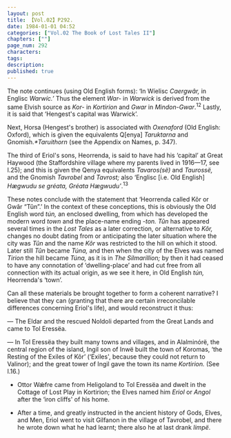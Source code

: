 ```yaml
---
layout: post
title: 【Vol.02】P292.
date: 1984-01-01 04:52
categories: ["Vol.02 The Book of Lost Tales II"]
chapters: [""]
page_num: 292
characters: 
tags: 
description: 
published: true
---
```


<p style="text-indent: 0;">
The note continues (using Old English forms): ‘In Wíelisc <I>Caergwâr,</I> in Englisc <I>Warwíc.’</I> Thus the element <I>War-</I> in <I>Warwick</I> is derived from the same Elvish source as <I>Kor-</I> in <I>Kortirion</I> and <I>Gwar</I> in <I>Mindon-Gwar</I>.<SUP>12</SUP><I></I> Lastly, it is said that ‘Hengest's capital was Warwick’.
</p>

Next, Horsa (Hengest's brother) is associated with <I>Oxenaford</I> (Old English: Oxford), which is given the equivalents Q[enya] <I>Taruktarna</I> and Gnomish.<I>\*Taruithorn</I> (see the Appendix on Names, p. 347).

The third of Eriol's sons, Heorrenda, is said to have had his ‘capital’ at Great Haywood (the Staffordshire village where my parents lived in 1916—17, see I.25); and this is given the Qenya equivalents <I>Tavaros(së)</I> and <I>Taurossë,</I> and the Gnomish <I>Tavrobel</I> and <I>Tavrost;</I> also ‘Englisc [i.e. Old English] <I>Hægwudu se gréata, Gréata Hægwudu'</I>.<SUP>13</SUP>

These notes conclude with the statement that ‘Heorrenda called Kôr or Gwâr “Tûn”.’ In the context of these conceptions, this is obviously the Old English word <I>tún,</I> an enclosed dwelling, from which has developed the modern word <I>town</I> and the place-name ending <I>-ton. Tûn</I> has appeared several times in the <I>Lost</I> <I>Tales</I> as a later correction, or alternative to <I>Kôr,</I> changes no doubt dating from or anticipating the later situation where the city was <I>Tûn</I> and the name <I>Kôr</I> was restricted to the hill on which it stood. Later still <I>Tûn</I> became <I>Túna,</I> and then when the city of the Elves was named <I>Tirion</I> the hill became <I>Túna,</I> as it is in <I>The Silmarillion;</I> by then it had ceased to have any connotation of ‘dwelling-place’ and had cut free from all connection with its actual origin, as we see it here, in Old English <I>tún,</I> Heorrenda's ‘town’.

Can all these materials be brought together to form a coherent narrative? I believe that they can (granting that there are certain irreconcilable differences concerning Eriol's life), and would reconstruct it thus:

—   The Eldar and the rescued Noldoli departed from the Great Lands and came to Tol Eressëa.

—   In Tol Eressëa they built many towns and villages, and in Alalminórë, the central region of the island, Ingil son of Inwë built the town of Koromas, ‘the Resting of the Exiles of Kôr’ (‘Exiles', because they could not return to Valinor); and the great tower of Ingil gave the town its name <I>Kortirion.</I> (See I.16.)

-   Ottor Wǽfre came from Heligoland to Tol Eressëa and dwelt in the Cottage of Lost Play in Kortirion; the Elves named him <I>Eriol</I> or <I>Angol</I> after the ‘iron cliffs' of his home.

-   After a time, and greatly instructed in the ancient history of Gods, Elves, and Men, Eriol went to visit Gilfanon in the village of Tavrobel, and there he wrote down what he had learnt; there also he at last drank <I>limpë</I>.

